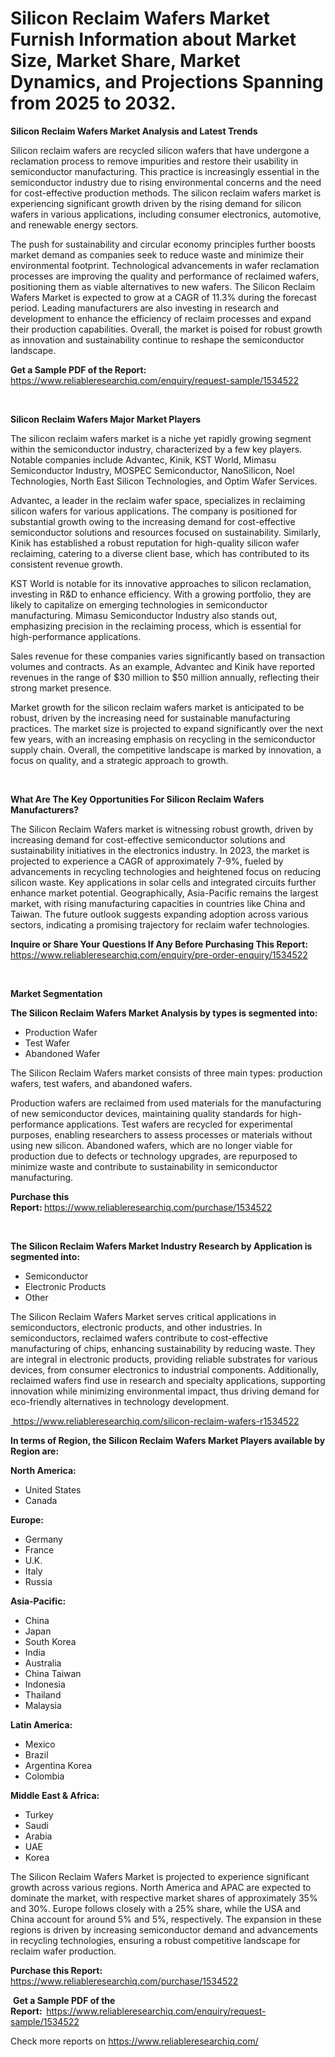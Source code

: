 <p><h1>Silicon Reclaim Wafers Market Furnish Information about Market Size, Market Share, Market Dynamics, and Projections Spanning from 2025 to 2032.</h1></p><p><strong>Silicon Reclaim Wafers Market Analysis and Latest Trends</strong></p>
<p><p>Silicon reclaim wafers are recycled silicon wafers that have undergone a reclamation process to remove impurities and restore their usability in semiconductor manufacturing. This practice is increasingly essential in the semiconductor industry due to rising environmental concerns and the need for cost-effective production methods. The silicon reclaim wafers market is experiencing significant growth driven by the rising demand for silicon wafers in various applications, including consumer electronics, automotive, and renewable energy sectors. </p><p>The push for sustainability and circular economy principles further boosts market demand as companies seek to reduce waste and minimize their environmental footprint. Technological advancements in wafer reclamation processes are improving the quality and performance of reclaimed wafers, positioning them as viable alternatives to new wafers. The Silicon Reclaim Wafers Market is expected to grow at a CAGR of 11.3% during the forecast period. Leading manufacturers are also investing in research and development to enhance the efficiency of reclaim processes and expand their production capabilities. Overall, the market is poised for robust growth as innovation and sustainability continue to reshape the semiconductor landscape.</p></p>
<p><strong>Get a Sample PDF of the Report:&nbsp;</strong> <a href="https://www.reliableresearchiq.com/enquiry/request-sample/1534522?utm_campaign=2276&utm_medium=2&utm_source=Github&utm_content=ia&utm_term=03042025&utm_id=silicon-reclaim-wafers">https://www.reliableresearchiq.com/enquiry/request-sample/1534522</a></p>
<p>&nbsp;</p>
<p><strong>Silicon Reclaim Wafers Major Market Players</strong></p>
<p><p>The silicon reclaim wafers market is a niche yet rapidly growing segment within the semiconductor industry, characterized by a few key players. Notable companies include Advantec, Kinik, KST World, Mimasu Semiconductor Industry, MOSPEC Semiconductor, NanoSilicon, Noel Technologies, North East Silicon Technologies, and Optim Wafer Services.</p><p>Advantec, a leader in the reclaim wafer space, specializes in reclaiming silicon wafers for various applications. The company is positioned for substantial growth owing to the increasing demand for cost-effective semiconductor solutions and resources focused on sustainability. Similarly, Kinik has established a robust reputation for high-quality silicon wafer reclaiming, catering to a diverse client base, which has contributed to its consistent revenue growth.</p><p>KST World is notable for its innovative approaches to silicon reclamation, investing in R&D to enhance efficiency. With a growing portfolio, they are likely to capitalize on emerging technologies in semiconductor manufacturing. Mimasu Semiconductor Industry also stands out, emphasizing precision in the reclaiming process, which is essential for high-performance applications.</p><p>Sales revenue for these companies varies significantly based on transaction volumes and contracts. As an example, Advantec and Kinik have reported revenues in the range of $30 million to $50 million annually, reflecting their strong market presence. </p><p>Market growth for the silicon reclaim wafers market is anticipated to be robust, driven by the increasing need for sustainable manufacturing practices. The market size is projected to expand significantly over the next few years, with an increasing emphasis on recycling in the semiconductor supply chain. Overall, the competitive landscape is marked by innovation, a focus on quality, and a strategic approach to growth.</p></p>
<p>&nbsp;</p>
<p><strong>What Are The Key Opportunities For Silicon Reclaim Wafers Manufacturers?</strong></p>
<p><p>The Silicon Reclaim Wafers market is witnessing robust growth, driven by increasing demand for cost-effective semiconductor solutions and sustainability initiatives in the electronics industry. In 2023, the market is projected to experience a CAGR of approximately 7-9%, fueled by advancements in recycling technologies and heightened focus on reducing silicon waste. Key applications in solar cells and integrated circuits further enhance market potential. Geographically, Asia-Pacific remains the largest market, with rising manufacturing capacities in countries like China and Taiwan. The future outlook suggests expanding adoption across various sectors, indicating a promising trajectory for reclaim wafer technologies.</p></p>
<p><strong>Inquire or Share Your Questions If Any Before Purchasing This Report:</strong> <a href="https://www.reliableresearchiq.com/enquiry/pre-order-enquiry/1534522?utm_campaign=2276&utm_medium=2&utm_source=Github&utm_content=ia&utm_term=03042025&utm_id=silicon-reclaim-wafers">https://www.reliableresearchiq.com/enquiry/pre-order-enquiry/1534522</a></p>
<p>&nbsp;</p>
<p><strong>Market Segmentation</strong></p>
<p><strong>The Silicon Reclaim Wafers Market Analysis by types is segmented into:</strong></p>
<p><ul><li>Production Wafer</li><li>Test Wafer</li><li>Abandoned Wafer</li></ul></p>
<p><p>The Silicon Reclaim Wafers market consists of three main types: production wafers, test wafers, and abandoned wafers. </p><p>Production wafers are reclaimed from used materials for the manufacturing of new semiconductor devices, maintaining quality standards for high-performance applications. Test wafers are recycled for experimental purposes, enabling researchers to assess processes or materials without using new silicon. Abandoned wafers, which are no longer viable for production due to defects or technology upgrades, are repurposed to minimize waste and contribute to sustainability in semiconductor manufacturing.</p></p>
<p><strong>Purchase this Report:&nbsp;</strong><a href="https://www.reliableresearchiq.com/purchase/1534522?utm_campaign=2276&utm_medium=2&utm_source=Github&utm_content=ia&utm_term=03042025&utm_id=silicon-reclaim-wafers">https://www.reliableresearchiq.com/purchase/1534522</a></p>
<p>&nbsp;</p>
<p><strong>The Silicon Reclaim Wafers Market Industry Research by Application is segmented into:</strong></p>
<p><ul><li>Semiconductor</li><li>Electronic Products</li><li>Other</li></ul></p>
<p><p>The Silicon Reclaim Wafers Market serves critical applications in semiconductors, electronic products, and other industries. In semiconductors, reclaimed wafers contribute to cost-effective manufacturing of chips, enhancing sustainability by reducing waste. They are integral in electronic products, providing reliable substrates for various devices, from consumer electronics to industrial components. Additionally, reclaimed wafers find use in research and specialty applications, supporting innovation while minimizing environmental impact, thus driving demand for eco-friendly alternatives in technology development.</p></p>
<p><a href="https://www.reliableresearchiq.com/silicon-reclaim-wafers-r1534522?utm_campaign=2276&utm_medium=2&utm_source=Github&utm_content=ia&utm_term=03042025&utm_id=silicon-reclaim-wafers">&nbsp;https://www.reliableresearchiq.com/silicon-reclaim-wafers-r1534522</a></p>
<p><strong>In terms of Region, the Silicon Reclaim Wafers Market Players available by Region are:</strong></p>
<p>
    <p> <strong> North America: </strong>
        <ul>
            <li>United States</li>
            <li>Canada</li>
        </ul>
        </p> 
    <p> <strong> Europe: </strong>
        <ul>
            <li>Germany</li>
            <li>France</li>
            <li>U.K.</li>
            <li>Italy</li>
            <li>Russia</li>
        </ul>
        </p> 
    <p> <strong> Asia-Pacific: </strong>
        <ul>
            <li>China</li>
            <li>Japan</li>
            <li>South Korea</li>
            <li>India</li>
            <li>Australia</li>
            <li>China Taiwan</li>
            <li>Indonesia</li>
            <li>Thailand</li>
            <li>Malaysia</li>
        </ul>
        </p> 
    <p> <strong> Latin America: </strong>
        <ul>
            <li>Mexico</li>
            <li>Brazil</li>
            <li>Argentina Korea</li>
            <li>Colombia</li>
        </ul>
        </p> 
    <p> <strong> Middle East & Africa: </strong>
        <ul>
            <li>Turkey</li>
            <li>Saudi</li>
            <li>Arabia</li>
            <li>UAE</li>
            <li>Korea</li>
        </ul>
    </p>
    </p>
<p><p>The Silicon Reclaim Wafers Market is projected to experience significant growth across various regions. North America and APAC are expected to dominate the market, with respective market shares of approximately 35% and 30%. Europe follows closely with a 25% share, while the USA and China account for around 5% and 5%, respectively. The expansion in these regions is driven by increasing semiconductor demand and advancements in recycling technologies, ensuring a robust competitive landscape for reclaim wafer production.</p></p>
<p><strong>Purchase this Report: </strong><a href="https://www.reliableresearchiq.com/purchase/1534522?utm_campaign=2276&utm_medium=2&utm_source=Github&utm_content=ia&utm_term=03042025&utm_id=silicon-reclaim-wafers">https://www.reliableresearchiq.com/purchase/1534522</a></p>
<p>&nbsp;<strong>Get a Sample PDF of the Report:&nbsp;&nbsp;</strong><a href="https://www.reliableresearchiq.com/enquiry/request-sample/1534522?utm_campaign=2276&utm_medium=2&utm_source=Github&utm_content=ia&utm_term=03042025&utm_id=silicon-reclaim-wafers">https://www.reliableresearchiq.com/enquiry/request-sample/1534522</a></p>
<p><strong></strong></p>
<p>Check more reports on <a href="https://www.reliableresearchiq.com/?utm_campaign=2276&utm_medium=2&utm_source=Github&utm_content=ia&utm_term=03042025&utm_id=silicon-reclaim-wafers">https://www.reliableresearchiq.com/</a></p>